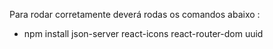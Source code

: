 Para rodar corretamente deverá rodas os comandos abaixo :

- npm install json-server react-icons react-router-dom uuid
